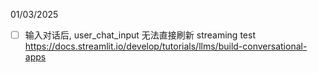 
01/03/2025
-[ ] 输入对话后, user_chat_input 无法直接刷新
streaming test
https://docs.streamlit.io/develop/tutorials/llms/build-conversational-apps
